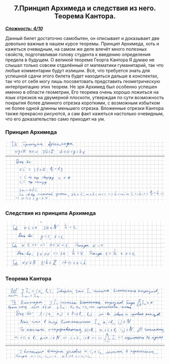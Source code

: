 <center><h2>7.Принцип Архимеда и следствия из него. Теорема Кантора.</h2></center>

***<ins>Сложность: 4/10</ins>***

Данный билет достаточно самобытен, он описывает и доказывает две довольно важные в нашем курсе теоремы. Принцип Архимеда, хоть и кажеться очевидным, на самом же деле влечёт много полезных свойств, подготавливая голову студента к введению определения предела в будущем. О великой теореме Георга Кантора  Я думаю не слышал только совсем отдалённый от математики гуманитарий, так что любые комментарии будут излишни. Всё, что требуется знать для успешной сдачи этого билета будет находиться дальше в конспектах, так что от себя могу лишь посоветовать представить геометрическую интерпритацию этих теорем. Не зря Архимед был особенно успешен именно в области геометрии, Его теорема очень хорошо ложиться на язык отрезков на двумерной плоскоти, утверждая по сути возможность покрытия более длинного отрезка короткими, с возможным избытком не более одной длинны меньшего отрезка. Вложенные отрезки Кантора также прекрасно рисуются, а сам факт кажеться настолько очевидным, что его доказательство само приходит на ум. 



<h3>Принцип Архимеда</h3>

![07_1](./images/07_1.png)



<h3>Следствия из принципа Архимеда</h3>

![07_2](./images/07_2.png)



<h3>Теорема Кантора</h3>

![07_3](./images/07_3.png)